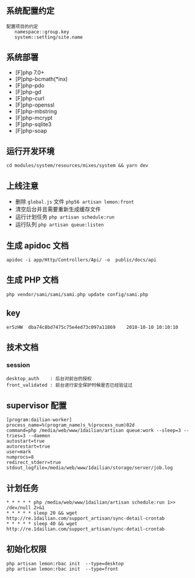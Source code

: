 ## 系统配置约定
```
配置项目的约定
   namespace::group.key
   system::setting/site.name
```

## 系统部署
- [F]php 7.0+
- [P]php-bcmath(*inx)
- [F]php-pdo
- [F]php-gd
- [F]php-curl
- [F]php-openssl
- [F]php-mbstring
- [F]php-mcrypt
- [F]php-sqlite3
- [F]php-soap

## 运行开发环境

```
cd modules/system/resources/mixes/system && yarn dev
```


## 上线注意
- 删除 `global.js` 文件 `php56 artisan lemon:front`
- 清空后台并且需要重新生成缓存文件
- 运行计划任务 `php artisan schedule:run`
- 运行队列 `php artisan queue:listen`

## 生成 apidoc 文档
```
apidoc -i app/Http/Controllers/Api/ -o  public/docs/api
```

## 生成 PHP 文档
```
php vendor/sami/sami/sami.php update config/sami.php
```

## key
```
er5zHW  dba74c8bd7475c75e4ed73c097a11869    2010-10-10 10:10:10
```

## 技术文档
### session
```
desktop_auth    : 后台对前台的授权
front_validated : 前台进行安全保护时候是否已经验证过
```


## supervisor 配置
```
[program:dailian-worker]
process_name=%(program_name)s_%(process_num)02d
command=php /media/web/www/1dailian/artisan queue:work --sleep=3 --tries=3 --daemon
autostart=true
autorestart=true
user=mark
numprocs=8
redirect_stderr=true
stdout_logfile=/media/web/www/1dailian/storage/server/job.log
```


## 计划任务
```
* * * * * php /media/web/www/1dailian/artisan schedule:run 1>> /dev/null 2>&1
* * * * * sleep 20 && wget http://re.1dailian.com/support_artisan/sync-detail-crontab
* * * * * sleep 40 && wget http://re.1dailian.com/support_artisan/sync-detail-crontab
```

## 初始化权限
```
php artisan lemon:rbac init  --type=desktop
php artisan lemon:rbac init  --type=front
```